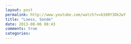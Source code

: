 ```yaml
---
layout: post
permalink: http://www.youtube.com/watch?v=b3d0Y3Dk2wY
title: "Loess, Sonde"
date: 2013-08-06 08:43
comments: true
categories: 
---
```

